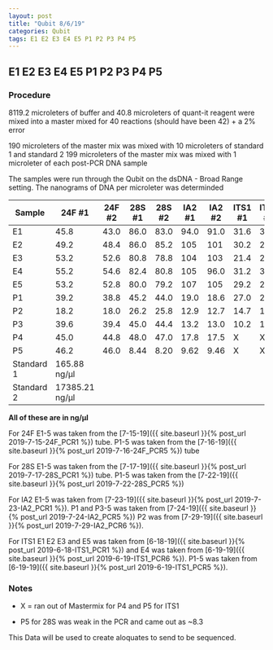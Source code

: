 ```yaml
---
layout: post
title: "Qubit 8/6/19"
categories: Qubit
tags: E1 E2 E3 E4 E5 P1 P2 P3 P4 P5 
---
```


## E1 E2 E3 E4 E5 P1 P2 P3 P4 P5

### Procedure

8119.2 microleters of buffer and 40.8 microleters of quant-it reagent were mixed into a master mixed
for 40 reactions (should have been 42) + a 2% error 

190 microleters of the master mix was mixed with 10 microleters of standard 1 and standard 2
199 microleters of the master mix was mixed with 1 microleter of each post-PCR DNA sample 

The samples were run through the Qubit on the dsDNA - Broad Range setting.
The nanograms of DNA per microleter was determinded 

|Sample|24F #1|24F #2|28S #1|28S #2|IA2 #1|IA2 #2|ITS1 #1|ITS1 #2| 
|---|-----|-----|-----|-----|-----|------|-----|-----|
|E1|45.8 |43.0 |86.0 |83.0 |94.0 |91.0 |31.6 |31.0 |
|E2|49.2 |48.4 |86.0 |85.2 |105 |101|30.2 |29.6 |
|E3|53.2 |52.6 |80.8 |78.8 |104 |103 |21.4 |21.0 |
|E4|55.2 |54.6 |82.4 |80.8 |105 |96.0 |31.2 |30.6 |
|E5|53.2 |52.8 |80.0 |79.2 |107 |105 |29.2 |28.8 |
|P1|39.2 |38.8 |45.2 |44.0 |19.0 |18.6 |27.0 |26.6 |
|P2|18.2 |18.0 |26.2 |25.8 |12.9 |12.7 |14.7 |14.5 |
|P3|39.6 |39.4 |45.0 |44.4 |13.2 |13.0 |10.2 |10.1 |
|P4|45.0 |44.8 |48.0 |47.0 |17.8 |17.5 |X|X|
|P5|46.2 |46.0 |8.44 |8.20 |9.62 |9.46 |X|X|
|Standard 1|165.88 ng/μl|
|Standard 2|17385.21 ng/μl|

**All of these are in ng/μl**

For 24F E1-5 was taken from the [7-15-19]({{ site.baseurl }}{% post_url 2019-7-15-24F_PCR1 %}) tube. P1-5 was taken from the [7-16-19]({{ site.baseurl }}{% post_url 2019-7-16-24F_PCR5 %}) tube

For 28S E1-5 was taken from the [7-17-19]({{ site.baseurl }}{% post_url 2019-7-17-28S_PCR1 %}) tube. P1-5 was taken from the [7-22-19]({{ site.baseurl }}{% post_url 2019-7-22-28S_PCR5 %})

For IA2 E1-5 was taken from [7-23-19]({{ site.baseurl }}{% post_url 2019-7-23-IA2_PCR1 %}). P1 and P3-5 was taken from [7-24-19]({{ site.baseurl }}{% post_url 2019-7-24-IA2_PCR5 %}) P2 was from [7-29-19]({{ site.baseurl }}{% post_url 2019-7-29-IA2_PCR6 %}).

For ITS1 E1 E2 E3 and E5 was taken from [6-18-19]({{ site.baseurl }}{% post_url 2019-6-18-ITS1_PCR1 %}) and E4 was taken from [6-19-19]({{ site.baseurl }}{% post_url 2019-6-19-ITS1_PCR6 %}). P1-5 was taken from [6-19-19]({{ site.baseurl }}{% post_url 2019-6-19-ITS1_PCR5 %}).

### Notes

* X = ran out of Mastermix for P4 and P5 for ITS1

* P5 for 28S was weak in the PCR and came out as ~8.3  

This Data will be used to create aloquates to send to be sequenced.